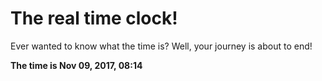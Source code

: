 # The real time clock!

Ever wanted to know what the time is? Well, your journey is about to end!

**The time is Nov 09, 2017, 08:14**